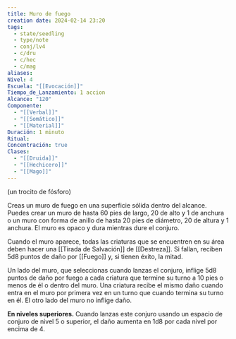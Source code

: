 ```yaml
---
title: Muro de fuego
creation date: 2024-02-14 23:20
tags:
  - state/seedling
  - type/note
  - conj/lv4
  - c/dru
  - c/hec
  - c/mag
aliases: 
Nivel: 4
Escuela: "[[Evocación]]"
Tiempo_de_Lanzamiento: 1 accion
Alcance: "120"
Componente:
  - "[[Verbal]]"
  - "[[Somático]]"
  - "[[Material]]"
Duración: 1 minuto
Ritual: 
Concentración: true
Clases:
  - "[[Druida]]"
  - "[[Hechicero]]"
  - "[[Mago]]"
---
```

(un trocito de fósforo)

Creas un muro de fuego en una superficie sólida dentro del alcance. Puedes crear un muro de hasta 60 pies de largo, 20 de alto y 1 de anchura o un muro con forma de anillo de hasta 20 pies de diámetro, 20 de altura y 1 anchura. El muro es opaco y dura mientras dure el conjuro.

Cuando el muro aparece, todas las criaturas que se encuentren en su área deben hacer una [[Tirada de Salvación]] de [[Destreza]]. Si fallan, reciben 5d8 puntos de daño por [[Fuego]] y, si tienen éxito, la mitad.

Un lado del muro, que seleccionas cuando lanzas el conjuro, inflige 5d8 puntos de daño por fuego a cada criatura que termine su turno a 10 pies o menos de él o dentro del muro. Una criatura recibe el mismo daño cuando entra en el muro por primera vez en un turno que cuando termina su turno en él. El otro lado del muro no inflige daño.

**En niveles superiores.** Cuando lanzas este conjuro usando un espacio de conjuro de nivel 5 o superior, el daño aumenta en 1d8 por cada nivel por encima de 4.
